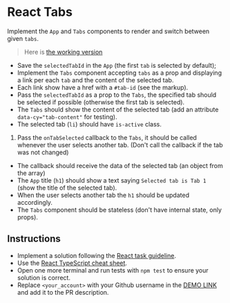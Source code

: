 # React Tabs

Implement the `App` and `Tabs` components to render and switch between given `tabs`.

> Here is [the working version](https://mate-academy.github.io/react_tabs)

+ Save the `selectedTabId` in the `App` (the first `tab` is selected by default);
+ Implement the `Tabs` component accepting `tabs` as a prop and displaying a link per each `tab` and the content of the selected tab.
+ Each link show have a href with a `#tab-id` (see the markup).
+ Pass the `selectedTabId` as a prop to the `Tabs`, the specified tab should be selected if possible
  (otherwise the first tab is selected).
+ The `Tabs` should show the content of the selected tab (add an attribute `data-cy="tab-content"` for testing).
+ The selected tab (`li`) should have `is-active` class.
1. Pass the `onTabSelected` callback to the `Tabs`, it should be called whenever the user selects another tab.
   (Don't call the callback if the tab was not changed)
+ The callback should receive the data of the selected tab (an object from the array)
+ The `App` title (`h1`) should show a text saying `Selected tab is Tab 1` (show the title of the selected tab).
+ When the user selects another tab the `h1` should be updated accordingly.
+ The `Tabs` component should be stateless (don't have internal state, only props).

## Instructions

- Implement a solution following the [React task guideline](https://github.com/mate-academy/react_task-guideline#react-tasks-guideline).
- Use the [React TypeScript cheat sheet](https://mate-academy.github.io/fe-program/js/extra/react-typescript).
- Open one more terminal and run tests with `npm test` to ensure your solution is correct.
- Replace `<your_account>` with your Github username in the [DEMO LINK](https://serbinm.github.io/react_tabs/) and add it to the PR description.
